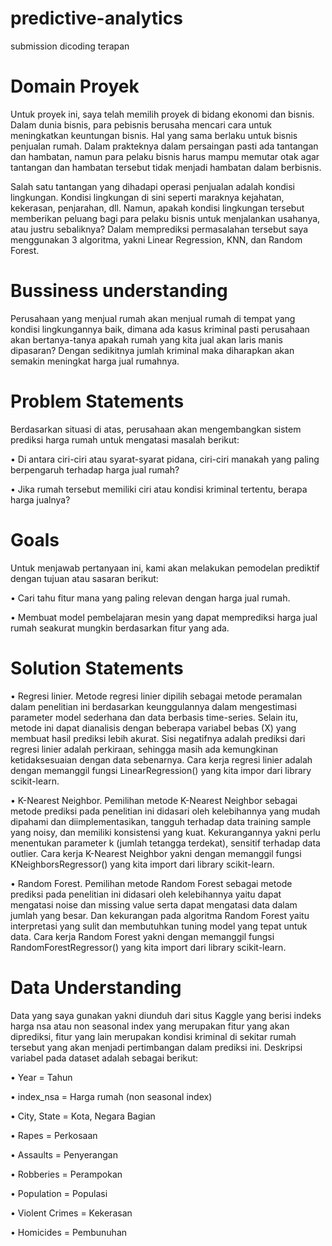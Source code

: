 # predictive-analytics
submission dicoding terapan
# Domain Proyek
Untuk proyek ini, saya telah memilih proyek di bidang ekonomi dan bisnis. Dalam dunia bisnis, para pebisnis berusaha mencari cara untuk meningkatkan keuntungan bisnis. Hal yang sama berlaku untuk bisnis penjualan rumah. Dalam prakteknya dalam persaingan pasti ada tantangan dan hambatan, namun para pelaku bisnis harus mampu memutar otak agar tantangan dan hambatan tersebut tidak menjadi hambatan dalam berbisnis. 

Salah satu tantangan yang dihadapi operasi penjualan adalah kondisi lingkungan. Kondisi lingkungan di sini seperti maraknya kejahatan, kekerasan, penjarahan, dll. Namun, apakah kondisi lingkungan tersebut memberikan peluang bagi para pelaku bisnis untuk menjalankan usahanya, atau justru sebaliknya? Dalam memprediksi permasalahan tersebut saya menggunakan 3 algoritma, yakni Linear Regression, KNN, dan Random Forest.
# Bussiness understanding
Perusahaan yang menjual rumah akan menjual rumah di tempat yang kondisi lingkungannya baik, dimana ada kasus kriminal pasti perusahaan akan bertanya-tanya apakah rumah yang kita jual akan laris manis dipasaran? Dengan sedikitnya jumlah kriminal maka diharapkan akan semakin meningkat harga jual rumahnya.
# Problem Statements
Berdasarkan situasi di atas, perusahaan akan mengembangkan sistem prediksi harga rumah untuk mengatasi masalah berikut:

• Di antara ciri-ciri atau syarat-syarat pidana, ciri-ciri manakah yang paling berpengaruh terhadap harga jual rumah?

• Jika rumah tersebut memiliki ciri atau kondisi kriminal tertentu, berapa harga jualnya?
# Goals
Untuk menjawab pertanyaan ini, kami akan melakukan pemodelan prediktif dengan tujuan atau sasaran berikut:

• Cari tahu fitur mana yang paling relevan dengan harga jual rumah. 

• Membuat model pembelajaran mesin yang dapat memprediksi harga jual rumah seakurat mungkin berdasarkan fitur yang ada.
# Solution Statements
• Regresi linier. Metode regresi linier dipilih sebagai metode peramalan dalam penelitian ini berdasarkan keunggulannya dalam mengestimasi parameter model sederhana dan data berbasis time-series. Selain itu, metode ini dapat dianalisis dengan beberapa variabel bebas (X) yang membuat hasil prediksi lebih akurat. Sisi negatifnya adalah prediksi dari regresi linier adalah perkiraan, sehingga masih ada kemungkinan ketidaksesuaian dengan data sebenarnya. Cara kerja regresi linier adalah dengan memanggil fungsi LinearRegression() yang kita impor dari library scikit-learn.

•	K-Nearest Neighbor. Pemilihan metode K-Nearest Neighbor sebagai metode prediksi pada penelitian ini didasari oleh kelebihannya yang mudah dipahami dan diimplementasikan, tangguh terhadap data training sample yang noisy, dan memiliki konsistensi yang kuat. Kekurangannya yakni perlu menentukan parameter k (jumlah tetangga terdekat), sensitif terhadap data outlier. Cara kerja K-Nearest Neighbor yakni dengan memanggil fungsi KNeighborsRegressor() yang kita import dari library scikit-learn.

•	Random Forest. Pemilihan metode Random Forest sebagai metode prediksi pada penelitian ini didasari oleh kelebihannya yaitu dapat mengatasi noise dan missing value serta dapat mengatasi data dalam jumlah yang besar. Dan kekurangan pada algoritma Random Forest yaitu interpretasi yang sulit dan membutuhkan tuning model yang tepat untuk data. Cara kerja Random Forest yakni dengan memanggil fungsi RandomForestRegressor() yang kita import dari library scikit-learn.
# Data Understanding
Data yang saya gunakan yakni diunduh dari situs Kaggle yang berisi indeks harga nsa atau non seasonal index yang merupakan fitur yang akan diprediksi, fitur yang lain merupakan kondisi kriminal di sekitar rumah tersebut yang akan menjadi pertimbangan dalam prediksi ini. Deskripsi variabel pada dataset adalah sebagai berikut:

•	Year = Tahun

•	index_nsa = Harga rumah (non seasonal index)

•	City, State = Kota, Negara Bagian

•	Rapes = Perkosaan

•	Assaults = Penyerangan

•	Robberies = Perampokan

•	Population = Populasi

•	Violent Crimes = Kekerasan

•	Homicides = Pembunuhan
